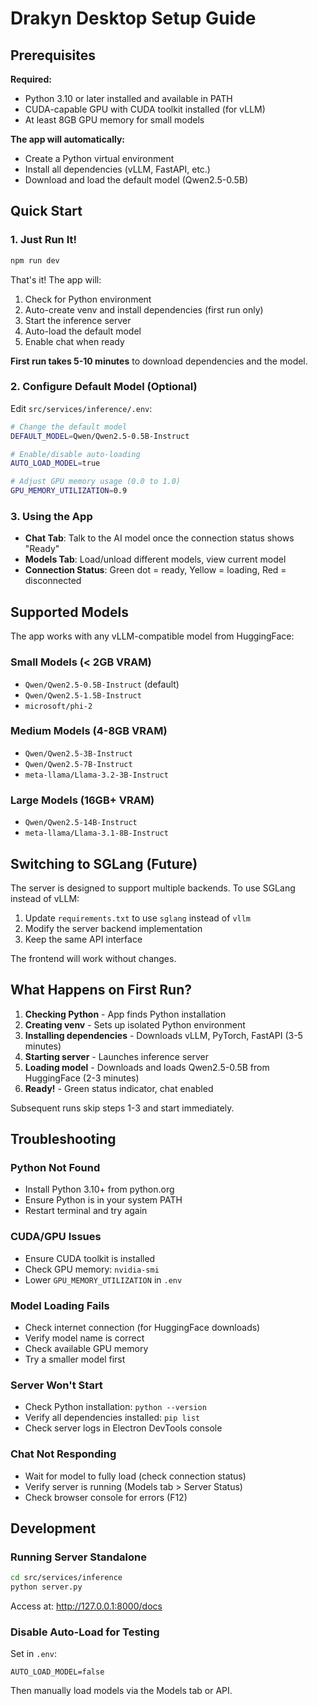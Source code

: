 # Drakyn Desktop Setup Guide

## Prerequisites

**Required:**
- Python 3.10 or later installed and available in PATH
- CUDA-capable GPU with CUDA toolkit installed (for vLLM)
- At least 8GB GPU memory for small models

**The app will automatically:**
- Create a Python virtual environment
- Install all dependencies (vLLM, FastAPI, etc.)
- Download and load the default model (Qwen2.5-0.5B)

## Quick Start

### 1. Just Run It!

```bash
npm run dev
```

That's it! The app will:
1. Check for Python environment
2. Auto-create venv and install dependencies (first run only)
3. Start the inference server
4. Auto-load the default model
5. Enable chat when ready

**First run takes 5-10 minutes** to download dependencies and the model.

### 2. Configure Default Model (Optional)

Edit `src/services/inference/.env`:

```bash
# Change the default model
DEFAULT_MODEL=Qwen/Qwen2.5-0.5B-Instruct

# Enable/disable auto-loading
AUTO_LOAD_MODEL=true

# Adjust GPU memory usage (0.0 to 1.0)
GPU_MEMORY_UTILIZATION=0.9
```

### 3. Using the App

- **Chat Tab**: Talk to the AI model once the connection status shows "Ready"
- **Models Tab**: Load/unload different models, view current model
- **Connection Status**: Green dot = ready, Yellow = loading, Red = disconnected

## Supported Models

The app works with any vLLM-compatible model from HuggingFace:

### Small Models (< 2GB VRAM)
- `Qwen/Qwen2.5-0.5B-Instruct` (default)
- `Qwen/Qwen2.5-1.5B-Instruct`
- `microsoft/phi-2`

### Medium Models (4-8GB VRAM)
- `Qwen/Qwen2.5-3B-Instruct`
- `Qwen/Qwen2.5-7B-Instruct`
- `meta-llama/Llama-3.2-3B-Instruct`

### Large Models (16GB+ VRAM)
- `Qwen/Qwen2.5-14B-Instruct`
- `meta-llama/Llama-3.1-8B-Instruct`

## Switching to SGLang (Future)

The server is designed to support multiple backends. To use SGLang instead of vLLM:

1. Update `requirements.txt` to use `sglang` instead of `vllm`
2. Modify the server backend implementation
3. Keep the same API interface

The frontend will work without changes.

## What Happens on First Run?

1. **Checking Python** - App finds Python installation
2. **Creating venv** - Sets up isolated Python environment
3. **Installing dependencies** - Downloads vLLM, PyTorch, FastAPI (3-5 minutes)
4. **Starting server** - Launches inference server
5. **Loading model** - Downloads and loads Qwen2.5-0.5B from HuggingFace (2-3 minutes)
6. **Ready!** - Green status indicator, chat enabled

Subsequent runs skip steps 1-3 and start immediately.

## Troubleshooting

### Python Not Found
- Install Python 3.10+ from python.org
- Ensure Python is in your system PATH
- Restart terminal and try again

### CUDA/GPU Issues
- Ensure CUDA toolkit is installed
- Check GPU memory: `nvidia-smi`
- Lower `GPU_MEMORY_UTILIZATION` in `.env`

### Model Loading Fails
- Check internet connection (for HuggingFace downloads)
- Verify model name is correct
- Check available GPU memory
- Try a smaller model first

### Server Won't Start
- Check Python installation: `python --version`
- Verify all dependencies installed: `pip list`
- Check server logs in Electron DevTools console

### Chat Not Responding
- Wait for model to fully load (check connection status)
- Verify server is running (Models tab > Server Status)
- Check browser console for errors (F12)

## Development

### Running Server Standalone
```bash
cd src/services/inference
python server.py
```

Access at: http://127.0.0.1:8000/docs

### Disable Auto-Load for Testing
Set in `.env`:
```
AUTO_LOAD_MODEL=false
```

Then manually load models via the Models tab or API.
